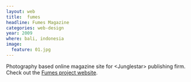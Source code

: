 ```yaml
---
layout: web
title:  fumes
headline: Fumes Magazine
categories: web-design
year: 2009
where: bali, indonesia
image:
  feature: 01.jpg
---
```

Photography based online magazine site for &lt;Junglestar&gt; publishing firm.
Check out the [Fumes project website](http://fumes.junglestar.org).
